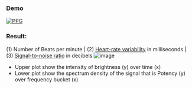 

### Demo
[![PPG](https://user-images.githubusercontent.com/67863890/162552662-7b9494b9-a525-41d6-ab46-8fbbe7e46231.png)](https://www.youtube.com/watch?v=U8zULznjE_4)


### Result:
(1) Number of Beats per minute  |  (2) [Heart-rate variability](https://en.wikipedia.org/wiki/Heart_rate_variability) in milliseconds  | (3) [Signal-to-noise ratio](https://en.wikipedia.org/wiki/Signal-to-noise_ratio) in decibels
![image](https://user-images.githubusercontent.com/67863890/162552485-06d86e94-aff6-43f0-b266-5ea7a1d9344c.png)

- Upper plot show the intensity of brightness (y) over time (x)
- Lower plot show the spectrum density of the signal that is Potency (y) over frequency bucket (x)


